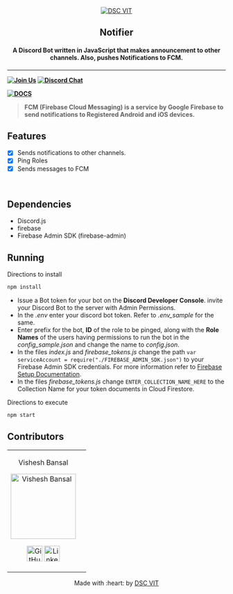 <p align="center">
<a href="https://dscvit.com">
	<img src="https://user-images.githubusercontent.com/30529572/92081025-fabe6f00-edb1-11ea-9169-4a8a61a5dd45.png" alt="DSC VIT"/>
</a>
	<h2 align="center"> Notifier </h2>
	<h4 align="center"> A Discord Bot written in JavaScript that makes announcement to other channels. Also, pushes Notifications to FCM. <h4>
</p>

---
[![Join Us](https://img.shields.io/badge/Join%20Us-Developer%20Student%20Clubs-red)](https://dsc.community.dev/vellore-institute-of-technology/)
[![Discord Chat](https://img.shields.io/discord/760928671698649098.svg)](https://discord.gg/498KVdSKWR)

[![DOCS](https://img.shields.io/badge/Documentation-see%20docs-green?style=flat-square&logo=appveyor)](https://discord.com/developers/docs/intro)
> FCM (Firebase Cloud Messaging) is a service by Google Firebase to send notifications to Registered Android and iOS devices.

## Features

- [X] Sends notifications to other channels.
- [X] Ping Roles
- [X] Sends messages to FCM

<br>

## Dependencies
 - Discord.js
 - firebase
 - Firebase Admin SDK (firebase-admin)

## Running

Directions to install

```bash
npm install
```

* Issue a Bot token for your bot on the **Discord Developer Console**. invite your Discord Bot to the server with Admin
  Permissions.
* In the _.env_ enter your discord bot token. Refer to _.env_sample_ for the same.
* Enter prefix for the bot, **ID** of the role to be pinged, along with the **Role Names** of the users having
  permissions to run the bot in the _config_sample.json_ and change the name to _config.json_.
* In the files _index.js_ and _firebase_tokens.js_ change the
  path `var serviceAccount = require("./FIREBASE_ADMIN_SDK.json")` to your Firebase Admin SDK credentials. For more
  information refer to [Firebase Setup Documentation](https://firebase.google.com/docs/admin/setup).
* In the files _firebase_tokens.js_ change `ENTER_COLLECTION_NAME_HERE` to the Collection Name for your token documents
  in Cloud Firestore.

Directions to execute

```bash
npm start
```

## Contributors

<table>
	<tr align="center">
        <td>

Vishesh Bansal

<p align="center">
<img src = "https://avatars.githubusercontent.com/VisheshBansal" width="150" height="150" alt="Vishesh Bansal">
</p>
<p align="center">
<a href = "https://github.com/VisheshBansal"><img src = "http://www.iconninja.com/files/241/825/211/round-collaboration-social-github-code-circle-network-icon.svg" width="36" height = "36" alt="GitHub"/></a>
<a href = "https://www.linkedin.com/in/bansalvishesh">
<img src = "http://www.iconninja.com/files/863/607/751/network-linkedin-social-connection-circular-circle-media-icon.svg" width="36" height="36" alt="LinkedIn"/>
</a>
</p>
</td>
<td>
	</tr>
</table>

<p align="center">
	Made with :heart: by <a href="https://dscvit.com">DSC VIT</a>
</p>